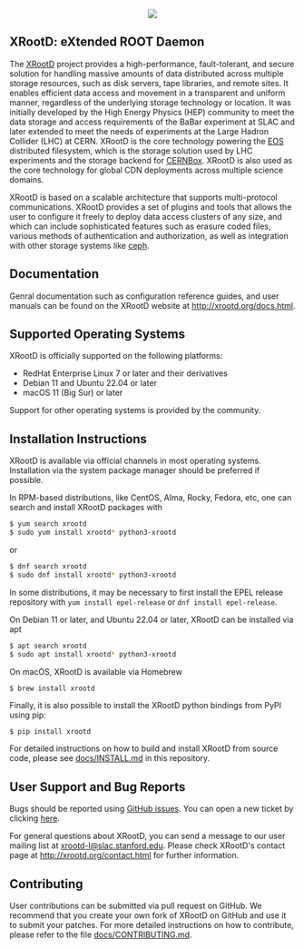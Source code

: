<p align="center">
  <img src="https://xrootd.slac.stanford.edu/images/xrootd-logo.png"/>
</p>

## XRootD: eXtended ROOT Daemon

The [XRootD](http://xrootd.org) project provides a high-performance,
fault-tolerant, and secure solution for handling massive amounts of data
distributed across multiple storage resources, such as disk servers, tape
libraries, and remote sites. It enables efficient data access and movement in a
transparent and uniform manner, regardless of the underlying storage technology
or location. It was initially developed by the High Energy Physics (HEP)
community to meet the data storage and access requirements of the BaBar
experiment at SLAC and later extended to meet the needs of experiments at the
Large Hadron Collider (LHC) at CERN. XRootD is the core technology powering the
[EOS](https://eos-web.web.cern.ch/) distributed filesystem, which is the storage
solution used by LHC experiments and the storage backend for
[CERNBox](https://cernbox.web.cern.ch/). XRootD is also used as the core
technology for global CDN deployments across multiple science domains.

XRootD is based on a scalable architecture that supports multi-protocol
communications. XRootD provides a set of plugins and tools that allows the user
to configure it freely to deploy data access clusters of any size, and which can
include sophisticated features such as erasure coded files, various methods of
authentication and authorization, as well as integration with other storage
systems like [ceph](https://ceph.io).

## Documentation

Genral documentation such as configuration reference guides, and user manuals
can be found on the XRootD website at http://xrootd.org/docs.html.

## Supported Operating Systems

XRootD is officially supported on the following platforms:

 * RedHat Enterprise Linux 7 or later and their derivatives
 * Debian 11 and Ubuntu 22.04 or later
 * macOS 11 (Big Sur) or later

Support for other operating systems is provided by the community.

## Installation Instructions

XRootD is available via official channels in most operating systems.
Installation via the system package manager should be preferred if possible.

In RPM-based distributions, like CentOS, Alma, Rocky, Fedora, etc, one can
search and install XRootD packages with

```sh
$ yum search xrootd
$ sudo yum install xrootd* python3-xrootd
```
or
```sh
$ dnf search xrootd
$ sudo dnf install xrootd* python3-xrootd
```

In some distributions, it may be necessary to first install the EPEL release
repository with `yum install epel-release` or `dnf install epel-release`.

On Debian 11 or later, and Ubuntu 22.04 or later, XRootD can be installed via apt

```sh
$ apt search xrootd
$ sudo apt install xrootd* python3-xrootd
```

On macOS, XRootD is available via Homebrew
```sh
$ brew install xrootd
```

Finally, it is also possible to install the XRootD python bindings from PyPI
using pip:
```
$ pip install xrootd
```

For detailed instructions on how to build and install XRootD from source code,
please see [docs/INSTALL.md](docs/INSTALL.md) in this repository.

## User Support and Bug Reports

Bugs should be reported using [GitHub issues](https://github.com/xrootd/xrootd/issues).
You can open a new ticket by clicking [here](https://github.com/xrootd/xrootd/issues/new).

For general questions about XRootD, you can send a message to our user mailing
list at xrootd-l@slac.stanford.edu. Please check XRootD's contact page at
http://xrootd.org/contact.html for further information.

## Contributing

User contributions can be submitted via pull request on GitHub. We recommend
that you create your own fork of XRootD on GitHub and use it to submit your
patches. For more detailed instructions on how to contribute, please refer to
the file [docs/CONTRIBUTING.md](docs/CONTRIBUTING.md).
